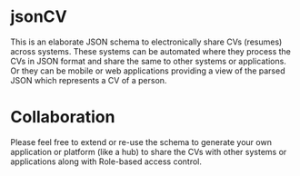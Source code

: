 # jsonCV
This is an elaborate JSON schema to electronically share CVs (resumes) across systems. These systems can be automated where they process the CVs in JSON format and share the same to other systems or applications. Or they can be mobile or web applications providing a view of the parsed JSON which represents a CV of a person.  

# Collaboration
Please feel free to extend or re-use the schema to generate your own application or platform (like a hub) to share the CVs with other systems or applications along with Role-based access control.  
